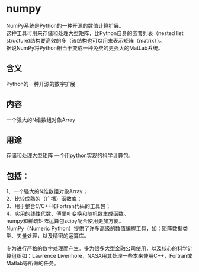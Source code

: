 ﻿# numpy 
NumPy系统是Python的一种开源的数值计算扩展。   
这种工具可用来存储和处理大型矩阵，比Python自身的嵌套列表（nested list structure)结构要高效的多（该结构也可以用来表示矩阵（matrix））。   
据说NumPy将Python相当于变成一种免费的更强大的MatLab系统。
## 含义   
Python的一种开源的数字扩展
## 内容 
 一个强大的N维数组对象Array
## 用途 
 存储和处理大型矩阵
一个用python实现的科学计算包。   
## 包括：   
1、一个强大的N维数组对象Array；   
2、比较成熟的（广播）函数库；   
3、用于整合C/C++和Fortran代码的工具包；   
4、实用的线性代数、傅里叶变换和随机数生成函数。   
numpy和稀疏矩阵运算包scipy配合使用更加方便。   
NumPy（Numeric Python）提供了许多高级的数值编程工具，如：矩阵数据类型、矢量处理，以及精密的运算库。   

专为进行严格的数字处理而产生。多为很多大型金融公司使用，以及核心的科学计算组织如：Lawrence Livermore，NASA用其处理一些本来使用C++，Fortran或Matlab等所做的任务。